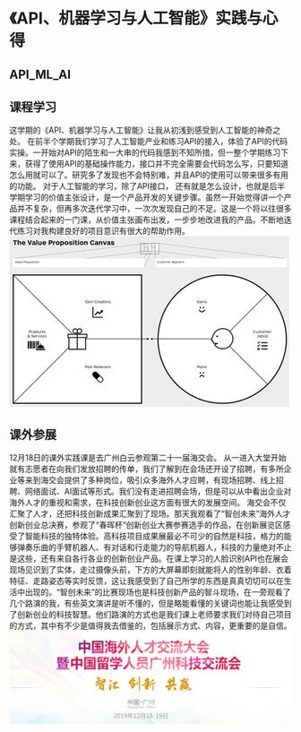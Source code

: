 # 《API、机器学习与人工智能》实践与心得
## API_ML_AI
## 课程学习
这学期的《API、机器学习与人工智能》让我从初浅到感受到人工智能的神奇之处。
在前半个学期我们学习了人工智能产业和练习API的接入，体验了API的代码实操。一开始对API的陌生和一大串的代码我感到不知所措，但一整个学期练习下来，获得了使用API的基础操作能力，接口并不完全需要会代码怎么写，只要知道怎么用就可以了。研究多了发现也不会特别难，并且API的使用可以带来很多有用的功能。
对于人工智能的学习，除了API接口， 还有就是怎么设计，也就是后半学期学习的价值主张设计，是一个产品开发的关键步骤。虽然一开始觉得讲一个产品并不复杂，但再多次迭代学习中，一次次发现自己的不足。这是一个将以往很多课程结合起来的一门课，从价值主张画布出发，一步步地改进我的产品。不断地迭代练习对我构建良好的项目意识有很大的帮助作用。  
![价值主张画布](https://github.com/NFUNM082/API-Experience/blob/master/images/价值主张画布.png)
## 课外参展
12月18日的课外实践课是去广州白云参观第二十一届海交会。
从一进入大堂开始就有志愿者在向我们发放招聘的传单，我们了解到在会场还开设了招聘，有多所企业等来到海交会提供了多种岗位，吸引众多海外人才应聘，有现场招聘、线上招聘、网络面试、AI面试等形式。我们没有走进招聘会场，但是可以从中看出企业对海外人才的重视和需求，在科技创新创业这方面有很大的发展空间。
海交会不仅汇聚了人才，还把科技创新成果汇聚到了现场。那天我观看了“智创未来”海外人才创新创业总决赛，参观了“春晖杯“创新创业大赛参赛选手的作品，在创新展览区感受了智能科技的独特体验。高科技项目成果展最必不可少的自然是科技，格力的能够弹奏乐曲的手臂机器人、有对话和行走能力的导航机器人，科技的力量绝对不止是这些，还有来自各行各业的创新创业产品。在课上学习的人脸识别API也在展会现场见识到了实体，走过摄像头前，下方的大屏幕即刻就能将人的性别年龄、衣着特征、走路姿态等实时反馈，这让我感受到了自己所学的东西是真真切切可以在生活中出现的。“智创未来”的比赛现场也是科技创新产品的智斗现场，在一旁观看了几个路演的我，有些英文演讲是听不懂的，但是略能看懂的关键词也能让我感受到了创新创业的科技智慧。他们路演的方式也是我们课上老师要求我们对待自己项目的方式，其中有不少是值得我去借鉴的，包括展示方式、内容，更重要的是自信。  
![2019海交会](https://github.com/NFUNM082/API-Experience/blob/master/images/%E6%B5%B7%E4%BA%A4%E4%BC%9A.png)
